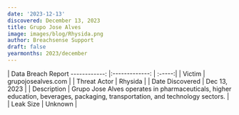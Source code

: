 ```yaml
---
date: '2023-12-13'
discovered: December 13, 2023
title: Grupo Jose Alves
image: images/blog/Rhysida.png
author: Breachsense Support
draft: false
yearmonths: 2023/december
---
```



| Data Breach Report
------------:     |:-------------:    | :-----:|
| Victim      | grupojosealves.com      | 
| Threat Actor      | Rhysida      | 
| Date Discovered      | Dec 13, 2023      | 
| Description      | Grupo Jose Alves operates in pharmaceuticals, higher education, beverages, packaging, transportation, and technology sectors.      | 
| Leak Size      | Unknown      | 

